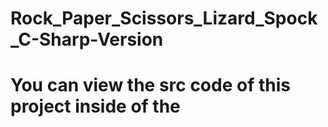 # Rock_Paper_Scissors_Lizard_Spock_C-Sharp-Version
<h1>You can view the src code of this project inside of the </h1>
